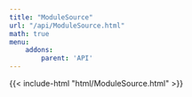 ```yaml
---
title: "ModuleSource"
url: "/api/ModuleSource.html"
math: true
menu:
    addons:
        parent: 'API'
---
```


{{< include-html "html/ModuleSource.html" >}}
